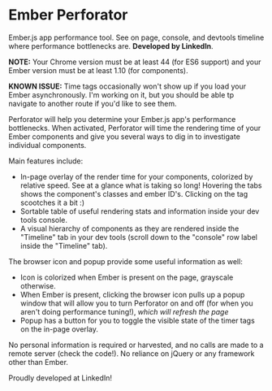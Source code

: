 # Ember Perforator
Ember.js app performance tool. See on page, console, and devtools timeline where performance bottlenecks are. **Developed by LinkedIn**.

**NOTE:** Your Chrome version must be at least 44 (for ES6 support) and your Ember version must be at least 1.10 (for components).

**KNOWN ISSUE:** Time tags occasionally won't show up if you load your Ember asynchronously. I'm working on it, but you should be able tp navigate to another route if you'd like to see them.

Perforator will help you determine your Ember.js app's performance bottlenecks. When activated, Perforator will time the rendering time of your Ember components and give you several ways to dig in to investigate individual components.

Main features include:

- In-page overlay of the render time for your components, colorized by relative speed. See at a glance what is taking so long! Hovering the tabs shows the component's classes and ember ID's. Clicking on the tag scootches it a bit :)
- Sortable table of useful rendering stats and information inside your dev tools console.
- A visual hierarchy of components as they are rendered inside the "Timeline" tab in your dev tools (scroll down to the "console" row label inside the "Timeline" tab).

The browser icon and popup provide some useful information as well:

- Icon is colorized when Ember is present on the page, grayscale otherwise.
- When Ember is present, clicking the browser icon pulls up a popup window that will allow you to turn Perforator on and off (for when you aren't doing performance tuning!), *which will refresh the page*
- Popup has a button for you to toggle the visible state of the timer tags on the in-page overlay.

No personal information is required or harvested, and no calls are made to a remote server (check the code!). No reliance on jQuery or any framework other than Ember.

Proudly developed at LinkedIn!
